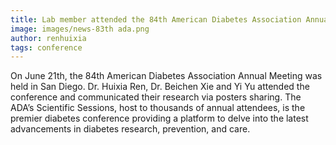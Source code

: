 ```yaml
---
title: Lab member attended the 84th American Diabetes Association Annual Meeting 
image: images/news-83th ada.png
author: renhuixia
tags: conference
---
```

On June 21th, the 84th American Diabetes Association Annual Meeting was held in San Diego. Dr. Huixia Ren, Dr. Beichen Xie and Yi Yu attended the conference and communicated their research via posters sharing. The ADA’s Scientific Sessions, host to thousands of annual attendees, is the premier diabetes conference providing a platform to delve into the latest advancements in diabetes research, prevention, and care.
